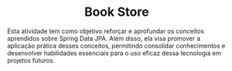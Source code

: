 <h1 align="center"> Book Store </h1>
Esta atividade tem como objetivo reforçar e aprofundar os conceitos aprendidos sobre Spring Data JPA. Além disso, ela visa promover a aplicação prática desses conceitos, permitindo consolidar conhecimentos e desenvolver habilidades essenciais para o uso eficaz dessa tecnologia em projetos futuros.
